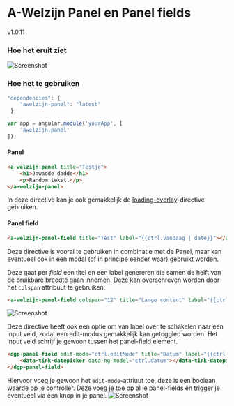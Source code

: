 # A-Welzijn Panel en Panel fields

v1.0.11

### Hoe het eruit ziet

![Screenshot](https://s3.amazonaws.com/f.cl.ly/items/2H3R2U0K0820370W2Y1L/panel.PNG)

### Hoe het te gebruiken

```javascript
"dependencies": {
	"awelzijn-panel": "latest"
 }
```
```javascript
var app = angular.module('yourApp', [
	'awelzijn.panel'
]);
```

#### Panel

```html
<a-welzijn-panel title="Testje">
	<h1>Jawadde dadde</h1>
	<p>Random tekst.</p>
</a-welzijn-panel>
```
In deze directive kan je ook gemakkelijk de [loading-overlay](https://github.com/A-welzijn/loading-overlay)-directive gebruiken.

#### Panel field

```html
<a-welzijn-panel-field title="Test" label="{{ctrl.vandaag | date}}"></a-welzijn-panel-field>
```
Deze directive is vooral te gebruiken in combinatie met de Panel, maar kan eventueel ook in een modal (of in principe eender waar) gebruikt worden.

Deze gaat per *field* een titel en een label genereren die samen de helft van de bruikbare breedte gaan innemen. Deze kan overschreven worden door het `colspan` attribuut te gebruiken:
```html
<a-welzijn-panel-field colspan="12" title="Lange content" label="{{ctrl.loremipsum}}"></a-welzijn-panel-field>
```
![Screenshot](https://s3.amazonaws.com/f.cl.ly/items/3B2s3K100l003a3c0b09/panellang.PNG)

Deze directive heeft ook een optie om van label over te schakelen naar een input veld, zodat een edit-modus gemakkelijk kan getoggled worden.
Het input veld schrijf je gewoon tussen het panel-field element.
```html
<dgp-panel-field edit-mode="ctrl.editMode" title="Datum" label="{{ctrl.datum | date:'dd/MM/yyyy'}}">
	<data-tink-datepicker data-ng-model="ctrl.datum"></data-tink-datepicker>
</dgp-panel-field>
```
Hiervoor voeg je gewoon het `edit-mode`-attriuut toe, deze is een boolean waarde op je controller. Deze voeg je toe op al je panel-fields en trigger je eventueel via een knop in je panel.
![Screenshot](https://s3.amazonaws.com/f.cl.ly/items/0s3r1k2a3V302r3A3i1Q/paneledit.PNG)